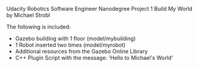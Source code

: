 Udacity Robotics Software Engineer Nanodegree 
Project 1 Build My World by Michael Strobl

The following is included:
- Gazebo building with 1 floor (model/mybuilding)
- 1 Robot inserted two times (model/myrobot)
- Additional resources from the Gazebo Online Library 
- C++ Plugin Script with the message: 'Hello to Michael's World'

